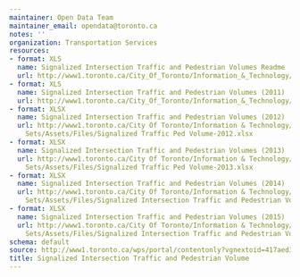 ```yaml
---
maintainer: Open Data Team
maintainer_email: opendata@toronto.ca
notes: ''
organization: Transportation Services
resources:
- format: XLS
  name: Signalized Intersection Traffic and Pedestrian Volumes Readme
  url: http://www1.toronto.ca/City_Of_Toronto/Information_&_Technology/Open_Data/Data_Sets/Assets/Files/signalizedTrafficPedestrianVolumesReadme.xls
- format: XLS
  name: Signalized Intersection Traffic and Pedestrian Volumes (2011)
  url: http://www1.toronto.ca/City_Of_Toronto/Information_&_Technology/Open_Data/Data_Sets/Assets/Files/signalizedTrafficPedestrianVolumes.xls
- format: XLSX
  name: Signalized Intersection Traffic and Pedestrian Volumes (2012)
  url: http://www1.toronto.ca/City Of Toronto/Information & Technology/Open Data/Data
    Sets/Assets/Files/Signalized Traffic Ped Volume-2012.xlsx
- format: XLSX
  name: Signalized Intersection Traffic and Pedestrian Volumes (2013)
  url: http://www1.toronto.ca/City Of Toronto/Information & Technology/Open Data/Data
    Sets/Assets/Files/Signalized Traffic Ped Volume-2013.xlsx
- format: XLSX
  name: Signalized Intersection Traffic and Pedestrian Volumes (2014)
  url: http://www1.toronto.ca/City Of Toronto/Information & Technology/Open Data/Data
    Sets/Assets/Files/Signalized Intersection Traffic and Pedestrian Volume (2014).xlsx
- format: XLSX
  name: Signalized Intersection Traffic and Pedestrian Volumes (2015)
  url: http://www1.toronto.ca/City Of Toronto/Information & Technology/Open Data/Data
    Sets/Assets/Files/Signalized Intersection Traffic and Pedestrian Volume (2015).xlsx
schema: default
source: http://www1.toronto.ca/wps/portal/contentonly?vgnextoid=417aed3c99cc7310VgnVCM1000003dd60f89RCRD&vgnextchannel=1a66e03bb8d1e310VgnVCM10000071d60f89RCRD
title: Signalized Intersection Traffic and Pedestrian Volume
---
```

